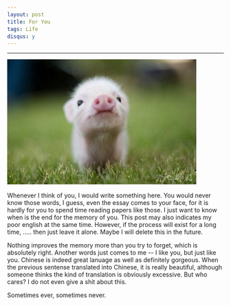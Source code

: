 ```yaml
---
layout: post
title: For You
tags: Life
disqus: y
---
```


---

![littlepig](/images/blog/2016/02-14/littlepig.jpg)

Whenever I think of you, I would write something here. You would never know those words, I guess, even the essay comes to your face, for it is hardly for you to spend time reading papers like those. I just want to know when is the end for the memory of you. This post may also indicates my poor english at the same time. However, if the process will exist for a long time, ..... then just leave it alone. Maybe I will delete this in the future.

Nothing improves the memory more than you try to forget, which is absolutely right. Another words just comes to me -- I like you, but just like you. Chinese is indeed great lanuage as well as definitely gorgeous. When the previous sentense translated into Chinese, it is really beautiful, although someone thinks the kind of translation is obviously excessive. But who cares? I do not even give a shit about this.

Sometimes ever, sometimes never.

